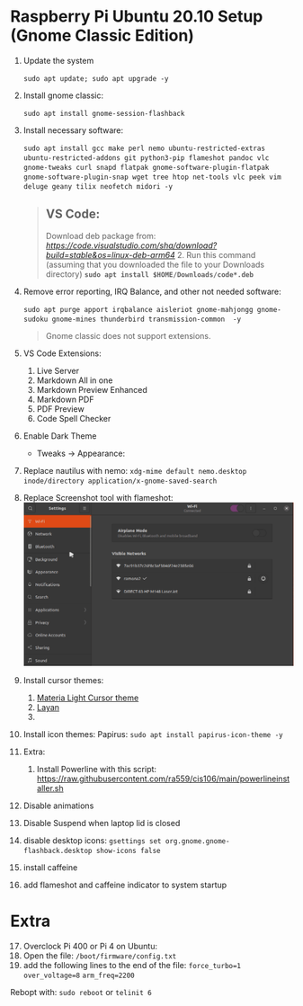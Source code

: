 # Raspberry Pi Ubuntu 20.10 Setup **(Gnome Classic Edition)**

1. Update the system
   
   `sudo apt update; sudo apt upgrade -y`

2. Install gnome classic:
   
    `sudo apt install gnome-session-flashback`

3. Install necessary software:

      `sudo apt install gcc make perl nemo ubuntu-restricted-extras ubuntu-restricted-addons git python3-pip flameshot pandoc vlc gnome-tweaks curl snapd flatpak gnome-software-plugin-flatpak gnome-software-plugin-snap wget tree htop net-tools vlc peek vim deluge geany tilix neofetch midori -y`
    

    > ## VS Code:
    >Download deb package from: *https://code.visualstudio.com/sha/download?build=stable&os=linux-deb-arm64*
    >2. Run this command (assuming that you downloaded the file to your Downloads directory) 
    >**`sudo apt install $HOME/Downloads/code*.deb`**

4. Remove error reporting, IRQ Balance, and other not needed software:

    `sudo apt purge apport irqbalance aisleriot gnome-mahjongg gnome-sudoku gnome-mines thunderbird transmission-common  -y`

   > Gnome classic does not support extensions.

5. VS Code Extensions:
   1.  Live Server
   2.  Markdown All in one
   3.  Markdown Preview Enhanced
   4.  Markdown PDF
   5.  PDF Preview
   6.  Code Spell Checker

6. Enable Dark Theme
   * Tweaks -> Appearance: 
7. Replace nautilus with nemo:
   `xdg-mime default nemo.desktop inode/directory application/x-gnome-saved-search`




8. Replace Screenshot tool with flameshot:
   ![replace screenshot tool shortcut](imgs/settingflameshot.gif)

9.  Install cursor themes:
    1.  [Materia Light Cursor theme](https://www.gnome-look.org/p/1346778/)
    2.  [Layan](https://www.gnome-look.org/p/1365214/)
    3.  

10. Install icon themes:
    Papirus: `sudo apt install papirus-icon-theme -y`

11. Extra:
    1.  Install Powerline with this script: https://raw.githubusercontent.com/ra559/cis106/main/powerlineinstaller.sh 
12. Disable animations
13. Disable Suspend when laptop lid is closed
14. disable desktop icons:
    `gsettings set org.gnome.gnome-flashback.desktop show-icons false`
15. install caffeine
16. add flameshot and caffeine indicator to system startup

# Extra
17. Overclock Pi 400 or Pi 4 on Ubuntu:
18. Open the file: `/boot/firmware/config.txt`
19. add the following lines to the end of the file:
 `force_turbo=1`
 `over_voltage=8`
 `arm_freq=2200`

Rebopt with: `sudo reboot` or `telinit 6`